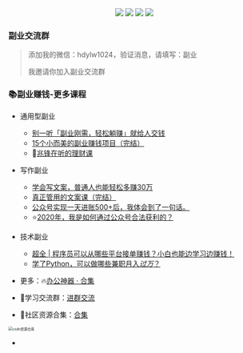<div align="center">
    <a href="https://github.com/zhaofeng092/python_auto_office"> <img src="https://badgen.net/badge/Github/%E7%A8%8B%E5%BA%8F%E5%91%98?icon=github&color=red"></a>
    <a href="https://mp.weixin.qq.com/s/xkZSp3606rTPN_JbLT3hSQ"> <img src="https://badgen.net/badge/follow/%E5%85%AC%E4%BC%97%E5%8F%B7?icon=rss&color=green"></a>
    <a href="https://space.bilibili.com/259649365"> <img src="https://badgen.net/badge/pick/B%E7%AB%99?icon=dependabot&color=blue"></a>
    <a href="https://mp.weixin.qq.com/s/wx-JkgOUoJhb-7ZESxl93w"> <img src="https://badgen.net/badge/join/%E4%BA%A4%E6%B5%81%E7%BE%A4?icon=atom&color=yellow"></a>
</div>


### 副业交流群

> 添加我的微信：hdylw1024，验证消息，请填写：副业
>
> 我邀请你加入副业交流群



### 📚副业赚钱-更多课程



- 通用型副业
  - [别一听「副业刚需，轻松躺赚」就给人交钱](https://mp.weixin.qq.com/s/QSFUzwPZMnIQDFdt_JQXug)
  - [15个小而美的副业赚钱项目（完结）](https://www.bilibili.com/video/BV1Jv411z77c)
  - 🚀[兆锋在听的理财课](https://www.acfun.cn/v/ac23030732)



- 写作副业
  - [学会写文案，普通人也能轻松多赚30万](https://www.acfun.cn/v/ac19807713)
  - [真正管用的文案课（完结）](https://www.acfun.cn/v/ac22984214)
  - [公众号实现一天进账500+后，我体会到了一句话。](https://mp.weixin.qq.com/s/ZKhvwbyovPJE6vP3C_9gHA)
  - ⭐[2020年，我是如何通过公众号合法获利的？](https://mp.weixin.qq.com/s/69YsXqnqh5MKPT3RfDGAaw)



- 技术副业

  - [超全 | 程序员可以从哪些平台接单赚钱？小白也能边学习边赚钱！](https://mp.weixin.qq.com/s/pE828uowr6nm1uOxa1u4bQ)
  - [ 学了Python，可以做哪些兼职月入*过万*？](http://mp.weixin.qq.com/s?__biz=MzI2Nzg5MjgyNg==&mid=2247486237&idx=1&sn=27659d6e6703d3a7a2c229dccba75e0a&chksm=eaf6aa28dd81233ea76c79537912fd334ea21d75dced913b243165eb5e3772b2b04661e91e6f#rd)

  

- 更多：🔥[办公神器 · 合集](https://gitee.com/zhaofeng092/python_auto_office/blob/master/%E5%85%B3%E9%94%AE%E8%AF%8D/%E7%BE%A4%E8%81%8A/%E6%9C%80%E6%96%B0%E6%95%99%E7%A8%8B/%E5%8A%9E%E5%85%AC%E7%A5%9E%E5%99%A8.md)



- 🚸学习交流群：[进群交流](https://mp.weixin.qq.com/s/wx-JkgOUoJhb-7ZESxl93w) 
- 📱社区资源合集：[合集](https://mp.weixin.qq.com/s/G_5cY05Qoc_yCXGQs4vIeg)

<img src="https://img-blog.csdnimg.cn/20201231105911656.jpg?x-oss-process=image/watermark,type_ZmFuZ3poZW5naGVpdGk,shadow_10,text_aHR0cHM6Ly9ibG9nLmNzZG4ubmV0L3dlaXhpbl80MjMyMTUxNw==,size_16,color_FFFFFF,t_70#pic_center" alt="csdn资源仓库" style="zoom:50%;" />





- 


